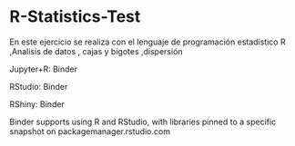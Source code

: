 # R-Statistics-Test
En este ejercicio se realiza con el lenguaje de programación estadístico R ,Analisis de datos , cajas y bigotes ,dispersión 


Jupyter+R: Binder

RStudio: Binder

RShiny: Binder

Binder supports using R and RStudio, with libraries pinned to a specific snapshot on packagemanager.rstudio.com
